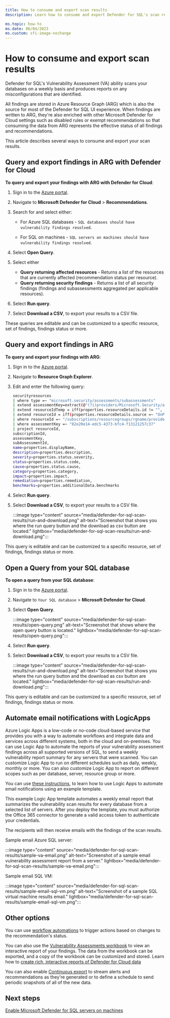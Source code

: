 ```yaml
---
title: How to consume and export scan results
description: Learn how to consume and export Defender for SQL's scan results.

ms.topic: how-to
ms.date: 06/04/2023
ms.custom: sfi-image-nochange
---
```


# How to consume and export scan results

Defender for SQL's Vulnerability Assessment (VA) ability scans your databases on a weekly basis and produces reports on any misconfigurations that are identified.

All findings are stored in Azure Resource Graph (ARG) which is also the source for most of the Defender for SQL UI experience. When findings are written to ARG, they're also enriched with other Microsoft Defender for Cloud settings such as disabled rules or exempt recommendations so that consuming the data from ARG represents the effective status of all findings and recommendations.

This article describes several ways to consume and export your scan results.

## Query and export findings in ARG with Defender for Cloud

**To query and export your findings with ARG with Defender for Cloud**:

1. Sign in to the [Azure portal](https://portal.azure.com).

1. Navigate to **Microsoft Defender for Cloud** > **Recommendations**.

1. Search for and select either:

    - For Azure SQL databases - `SQL databases should have vulnerability findings resolved`.

    - For SQL on machines - `SQL servers on machines should have vulnerability findings resolved`.

1. Select **Open Query**.

1. Select either

    - **Query returning affected resources** - Returns a list of the resources that are currently affected (recommendation status per resource).
    - **Query returning security findings** -  Returns a list of all security findings (findings and subassessments aggregated per applicable resources).

1. Select **Run query**.

1. Select **Download a CSV**, to export your results to a CSV file.

These queries are editable and can be customized to a specific resource, set of findings, findings status or more.

## Query and export findings in ARG

**To query and export your findings with ARG**:

1. Sign in to the [Azure portal](https://portal.azure.com).

1. Navigate to **Resource Graph Explorer**.

1. Edit and enter the following query:

    ```bash
    securityresources
    | where type =~ "microsoft.security/assessments/subassessments"
    | extend assessmentKey=extract(@"(?i)providers/Microsoft.Security/assessments/([^/]*)", 1, id), subAssessmentId=tostring(properties.id), parentResourceId= extract("(.+)/providers/Microsoft.Security", 1, id)
    | extend resourceIdTemp = iff(properties.resourceDetails.id != "", properties.resourceDetails.id, extract("(.+)/providers/Microsoft.Security", 1, id))
    | extend resourceId = iff(properties.resourceDetails.source =~ "OnPremiseSql", strcat(resourceIdTemp, "/servers/", properties.resourceDetails.serverName, "/databases/" , properties.resourceDetails.databaseName), resourceIdTemp)
    | where resourceId =~ "/subscriptions/resourcegroups/rgname/providers/microsoft.sql/servers/servername/databases/dbname"
    | where assessmentKey =~ "82e20e14-edc5-4373-bfc4-f13121257c37"
    | project resourceId,
    subscriptionId,
    assessmentKey,
    subAssessmentId,
    name=properties.displayName,
    description=properties.description,
    severity=properties.status.severity,
    status=properties.status.code,
    cause=properties.status.cause,
    category=properties.category,
    impact=properties.impact,
    remediation=properties.remediation,
    benchmarks=properties.additionalData.benchmarks
    ```

1. Select **Run query**.

1. Select **Download a CSV**, to export your results to a CSV file.

    :::image type="content" source="media/defender-for-sql-scan-results/run-and-download.png" alt-text="Screenshot that shows you where the run query button and the download  as csv button are located." lightbox="media/defender-for-sql-scan-results/run-and-download.png":::

This query is editable and can be customized to a specific resource, set of findings, findings status or more.

## Open a Query from your SQL database

**To open a query from your SQL database**:

1. Sign in to the [Azure portal](https://portal.azure.com).

1. Navigate to `Your SQL database` > **Microsoft Defender for Cloud**.

1. Select **Open Query**.

    :::image type="content" source="media/defender-for-sql-scan-results/open-query.png" alt-text="Screenshot that shows where the open query button is located." lightbox="media/defender-for-sql-scan-results/open-query.png":::

1. Select **Run query**.

1. Select **Download a CSV**, to export your results to a CSV file.

    :::image type="content" source="media/defender-for-sql-scan-results/run-and-download.png" alt-text="Screenshot that shows you where the run query button and the download  as csv button are located." lightbox="media/defender-for-sql-scan-results/run-and-download.png":::

This query is editable and can be customized to a specific resource, set of findings, findings status or more.

## Automate email notifications with LogicApps

Azure Logic Apps is a low-code or no-code cloud-based service that provides you with a way to automate workflows and integrate data and services across different systems, both in the cloud and on-premises. You can use Logic App to automate the reports of your vulnerability assessment findings across all supported versions of SQL, to send a weekly vulnerability report summary for any servers that were scanned. You can customize Logic App to run on different schedules such as daily, weekly, monthly or more. You can also customize Logic App to report on different scopes such as per database, server, resource group or more.

You can use [these instructions](https://github.com/Azure/Microsoft-Defender-for-Cloud/tree/main/Workflow%20automation/Notify-SQLVulnerabilityReport), to learn how to use Logic Apps to automate email notifications using an example template.

This example Logic App template automates a weekly email report that summarizes the vulnerability scan results for every database from a selected list of servers. After you deploy the template, you must authorize the Office 365 connector to generate a valid access token to authenticate your credentials.

The recipients will then receive emails with the findings of the scan results.

Sample email Azure SQL server:

:::image type="content" source="media/defender-for-sql-scan-results/sample-va-email.png" alt-text="Screenshot of a sample email vulnerability assessment report from a server." lightbox="media/defender-for-sql-scan-results/sample-va-email.png":::

Sample email SQL VM:

:::image type="content" source="media/defender-for-sql-scan-results/sample-email-sql-vm.png" alt-text="Screenshot of a sample SQL virtual machine results email." lightbox="media/defender-for-sql-scan-results/sample-email-sql-vm.png":::

## Other options

You can use [workflow automations](workflow-automation.yml) to trigger actions based on changes to the recommendation's status.

You can also use the [Vulnerability Assessments workbook](defender-for-sql-on-machines-vulnerability-assessment.md#view-vulnerabilities-in-graphical-interactive-reports) to view an interactive report of your findings. The data from the workbook can be exported, and a copy of the workbook can be customized and stored. Learn how to [create rich, interactive reports of Defender for Cloud data](custom-dashboards-azure-workbooks.md)

You can also enable [Continuous export](continuous-export.md) to stream alerts and recommendations as they're generated or to define a schedule to send periodic snapshots of all of the new data.

## Next steps

[Enable Microsoft Defender for SQL servers on machines](defender-for-sql-usage.md)
